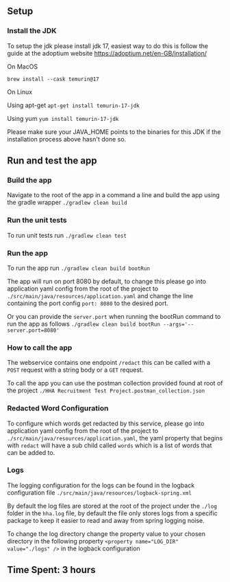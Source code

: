 ## Setup

### Install the JDK

To setup the jdk please install jdk 17, easiest way to do this is follow the guide at the adoptium website https://adoptium.net/en-GB/installation/

On MacOS

`brew install --cask temurin@17`

On Linux

Using apt-get `apt-get install temurin-17-jdk`

Using yum `yum install temurin-17-jdk`

Please make sure your JAVA_HOME points to the binaries for this JDK if the installation process above hasn't done so.

## Run and test the app

### Build the app

Navigate to the root of the app in a command a line and build the app using the gradle wrapper `./gradlew clean build`

###  Run the unit tests

To run unit tests run `./gradlew clean test`

### Run the app

To run the app run `./gradlew clean build bootRun`

The app will run on port 8080 by default, to change this please go into application yaml config from the root of the project to `./src/main/java/resources/application.yaml` and change the line containing the port config  `port: 8080` to the desired port.

Or you can provide the `server.port` when running the bootRun command to run the app as follows `./gradlew clean build bootRun --args='--server.port=8080'`
### How to call the app

The webservice contains one endpoint `/redact` this can be called with a `POST` request with a string body or a `GET` request.

To call the app you can use the postman collection provided found at root of the project `./HHA Recruitment Test Project.postman_collection.json`

### Redacted Word Configuration
To configure which words get redacted by this service, please go into application yaml config from the root of the project to `./src/main/java/resources/application.yaml`, the yaml property that begins with `redact` will have a sub child called `words` which is a list of words that can be added to.

### Logs
The logging configuration for the logs can be found in the logback configuration file `./src/main/java/resources/logback-spring.xml`

By default the log files are stored at the root of the project under the `./log` folder in the `hha.log` file, by default the file only stores logs from a specific package to keep it easier to read and away from spring logging noise. 

To change the log directory change the property value to your chosen directory in the following property `<property name="LOG_DIR" value="./logs" />` in the logback configuration

## Time Spent: 3 hours